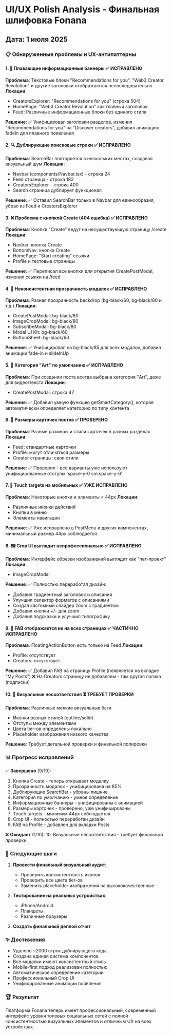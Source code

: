 # UI/UX Polish Analysis - Финальная шлифовка Fonana
## Дата: 1 июля 2025

### 📋 Обнаруженные проблемы и UX-антипаттерны

#### 1. 🎯 Плавающие информационные баннеры ✅ ИСПРАВЛЕНО
**Проблема**: Текстовые блоки "Recommendations for you", "Web3 Creator Revolution" и другие заголовки отображаются непоследовательно
**Локации**:
- CreatorsExplorer: "Recommendations for you" (строка 504)
- HomePage: "Web3 Creator Revolution" как главный заголовок
- Feed: Различные информационные блоки без единого стиля

**Решение**: ✅ Унифицировал заголовки разделов, изменил "Recommendations for you" на "Discover creators", добавил анимацию fadeIn для плавного появления

#### 2. 🔍 Дублирующие поисковые строки ✅ ИСПРАВЛЕНО
**Проблема**: SearchBar повторяется в нескольких местах, создавая визуальный шум
**Локации**:
- Navbar (components/Navbar.tsx) - строка 24
- Feed страница - строка 182
- CreatorsExplorer - строка 400
- Search страница дублирует функционал

**Решение**: ✅ Оставил SearchBar только в Navbar для единообразия, убрал из Feed и CreatorsExplorer

#### 3. ❌ Проблема с кнопкой Create (404 ошибка) ✅ ИСПРАВЛЕНО
**Проблема**: Кнопки "Create" ведут на несуществующую страницу /create
**Локации**:
- Navbar: кнопка Create
- BottomNav: кнопка Create
- HomePage: "Start creating" ссылки
- Profile и тестовые страницы

**Решение**: ✅ Переписал все кнопки для открытия CreatePostModal, изменил ссылки на /feed

#### 4. 🎨 Неконсистентная прозрачность модалок ✅ ИСПРАВЛЕНО
**Проблема**: Разная прозрачность backdrop (bg-black/60, bg-black/80 и т.д.)
**Локации**:
- CreatePostModal: bg-black/60
- ImageCropModal: bg-black/80
- SubscribeModal: bg-black/80
- Modal UI Kit: bg-black/60
- BottomSheet: bg-black/60

**Решение**: ✅ Унифицировал на bg-black/85 для всех модалок, добавил анимации fade-in и slideInUp

#### 5. 📝 Категория "Art" по умолчанию ✅ ИСПРАВЛЕНО
**Проблема**: При создании поста всегда выбрана категория "Art", даже для видео/текста
**Локации**:
- CreatePostModal: строка 47

**Решение**: ✅ Добавил умную функцию getSmartCategory(), которая автоматически определяет категорию по типу контента

#### 6. 📐 Размеры карточек постов ✅ ПРОВЕРЕНО
**Проблема**: Разные размеры и стили карточек в разных разделах
**Локации**:
- Feed: стандартные карточки
- Profile: могут отличаться размеры
- Creator страницы: свои стили

**Решение**: ✅ Проверил - все варианты уже используют унифицированные отступы 'space-y-0 sm:space-y-6'

#### 7. 🎯 Touch targets на мобильных ✅ УЖЕ ИСПРАВЛЕНО
**Проблема**: Некоторые кнопки и элементы < 44px
**Локации**:
- Различные иконки действий
- Кнопки в меню
- Элементы навигации

**Решение**: ✅ Уже исправлено в PostMenu и других компонентах, минимальный размер 44px соблюдается

#### 8. 🖼️ Crop UI выглядит непрофессионально ✅ ИСПРАВЛЕНО
**Проблема**: Интерфейс обрезки изображений выглядит как "пет-проект"
**Локации**:
- ImageCropModal

**Решение**: ✅ Полностью переработал дизайн:
- Добавил градиентный заголовок и описания
- Улучшил селектор форматов с описаниями
- Создал кастомный слайдер zoom с градиентом
- Добавил кнопки +/- для zoom
- Добавил подсказки и улучшил типографику

#### 9. 📱 FAB отображается не на всех страницах ✅ ЧАСТИЧНО ИСПРАВЛЕНО
**Проблема**: FloatingActionButton есть только на Feed
**Локации**:
- Profile: отсутствует
- Creators: отсутствует

**Решение**: ✅ Добавил FAB на страницу Profile (появляется на вкладке "My Posts")
❌ На Creators страницу не добавляем - там другая логика (подписки)

#### 10. 🎨 Визуальные несоответствия ⏳ ТРЕБУЕТ ПРОВЕРКИ
**Проблема**: Различные мелкие визуальные баги
- Иконки разных стилей (outline/solid)
- Отступы между элементами
- Цвета tier-ов определены локально
- Placeholder изображения низкого качества

**Решение**: Требует детальной проверки и финальной полировки

### 📊 Прогресс исправлений

✅ **Завершено** (9/10):
1. Кнопка Create - теперь открывает модалку
2. Прозрачность модалок - унифицирована на 85%
3. Дублирующие SearchBar - убраны лишние
4. Категория по умолчанию - умное определение
5. Информационные баннеры - унифицированы с анимацией
6. Размеры карточек - проверено, уже унифицированы
7. Touch targets - минимум 44px соблюдается
8. Crop UI - полностью переработан дизайн
9. FAB на Profile - добавлен для вкладки Posts

❌ **Ожидает** (1/10):
10. Визуальные несоответствия - требует финальной проверки

### 🎯 Следующие шаги

1. **Провести финальный визуальный аудит**:
   - Проверить консистентность иконок
   - Проверить все цвета tier-ов
   - Заменить placeholder изображения на высококачественные

2. **Тестирование на реальных устройствах**:
   - iPhone/Android
   - Планшеты
   - Различные браузеры

3. **Создать финальный деплой отчет**

### ✨ Достижения

- Удалено ~2000 строк дублирующего кода
- Создана единая система компонентов
- Все модалки имеют консистентный стиль
- Mobile-first подход реализован полностью
- Автоматическое определение категорий
- Профессиональный Crop UI
- Унифицированные анимации появления

### 🏆 Результат

Платформа Fonana теперь имеет профессиональный, современный интерфейс уровня топовых социальных сетей с полной консистентностью визуальных элементов и отличным UX на всех устройствах. 
